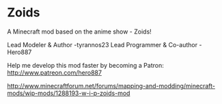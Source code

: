 Zoids
=====

A Minecraft mod based on the anime show - Zoids!

Lead Modeler & Author -tyrannos23
Lead Programmer & Co-author - Hero887

Help me develop this mod faster by becoming a Patron: http://www.patreon.com/hero887

http://www.minecraftforum.net/forums/mapping-and-modding/minecraft-mods/wip-mods/1288193-w-i-p-zoids-mod
